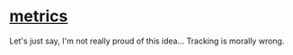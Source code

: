 # [metrics](https://nottgy.github.io/einstain/metrics/test.html)

Let's just say, I'm not really proud of this idea... Tracking is morally wrong.
